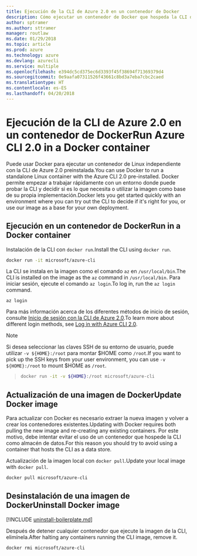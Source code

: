 ```yaml
---
title: Ejecución de la CLI de Azure 2.0 en un contenedor de Docker
description: Cómo ejecutar un contenedor de Docker que hospeda la CLI de Azure 2.0
author: sptramer
ms.author: sttramer
manager: routlaw
ms.date: 01/29/2018
ms.topic: article
ms.prod: azure
ms.technology: azure
ms.devlang: azurecli
ms.service: multiple
ms.openlocfilehash: e394dc5cd375ec6d3393f45f38694f71369379d4
ms.sourcegitcommit: 0e9aafa07311526f43661c8bd3a7eba7cbc2caed
ms.translationtype: HT
ms.contentlocale: es-ES
ms.lasthandoff: 04/20/2018
---
```

# <a name="run-azure-cli-20-in-a-docker-container"></a><span data-ttu-id="b154c-103">Ejecución de la CLI de Azure 2.0 en un contenedor de Docker</span><span class="sxs-lookup"><span data-stu-id="b154c-103">Run Azure CLI 2.0 in a Docker container</span></span>

<span data-ttu-id="b154c-104">Puede usar Docker para ejecutar un contenedor de Linux independiente con la CLI de Azure 2.0 preinstalada.</span><span class="sxs-lookup"><span data-stu-id="b154c-104">You can use Docker to run a standalone Linux container with the Azure CLI 2.0 pre-installed.</span></span> <span data-ttu-id="b154c-105">Docker permite empezar a trabajar rápidamente con un entorno donde puede probar la CLI y decidir si es lo que necesita o utilizar la imagen como base de su propia implementación.</span><span class="sxs-lookup"><span data-stu-id="b154c-105">Docker lets you get started quickly with an environment where you can try out the CLI to decide if it's right for you, or use our image as a base for your own deployment.</span></span>

## <a name="run-in-a-docker-container"></a><span data-ttu-id="b154c-106">Ejecución en un contenedor de Docker</span><span class="sxs-lookup"><span data-stu-id="b154c-106">Run in a Docker container</span></span>

<span data-ttu-id="b154c-107">Instalación de la CLI con `docker run`.</span><span class="sxs-lookup"><span data-stu-id="b154c-107">Install the CLI using `docker run`.</span></span>

   ```bash
   docker run -it microsoft/azure-cli
   ```

<span data-ttu-id="b154c-108">La CLI se instala en la imagen como el comando `az` en `/usr/local/bin`.</span><span class="sxs-lookup"><span data-stu-id="b154c-108">The CLI is installed on the image as the `az` command in `/usr/local/bin`.</span></span> <span data-ttu-id="b154c-109">Para iniciar sesión, ejecute el comando `az login`.</span><span class="sxs-lookup"><span data-stu-id="b154c-109">To log in, run the `az login` command.</span></span>

```azurecli
az login
```

<span data-ttu-id="b154c-110">Para más información acerca de los diferentes métodos de inicio de sesión, consulte [Inicio de sesión con la CLI de Azure 2.0](authenticate-azure-cli.md).</span><span class="sxs-lookup"><span data-stu-id="b154c-110">To learn more about different login methods, see [Log in with Azure CLI 2.0](authenticate-azure-cli.md).</span></span>

> [!NOTE]
> <span data-ttu-id="b154c-111">Si desea seleccionar las claves SSH de su entorno de usuario, puede utilizar `-v ${HOME}:/root` para montar $HOME como `/root`.</span><span class="sxs-lookup"><span data-stu-id="b154c-111">If you want to pick up the SSH keys from your user environment, you can use `-v ${HOME}:/root` to mount $HOME as `/root`.</span></span>

> ```bash
> docker run -it -v ${HOME}:/root microsoft/azure-cli
> ```

## <a name="update-docker-image"></a><span data-ttu-id="b154c-112">Actualización de una imagen de Docker</span><span class="sxs-lookup"><span data-stu-id="b154c-112">Update Docker image</span></span>

<span data-ttu-id="b154c-113">Para actualizar con Docker es necesario extraer la nueva imagen y volver a crear los contenedores existentes.</span><span class="sxs-lookup"><span data-stu-id="b154c-113">Updating with Docker requires both pulling the new image and re-creating any existing containers.</span></span> <span data-ttu-id="b154c-114">Por este motivo, debe intentar evitar el uso de un contenedor que hospede la CLI como almacén de datos.</span><span class="sxs-lookup"><span data-stu-id="b154c-114">For this reason you should try to avoid using a container that hosts the CLI as a data store.</span></span>

<span data-ttu-id="b154c-115">Actualización de la imagen local con `docker pull`.</span><span class="sxs-lookup"><span data-stu-id="b154c-115">Update your local image with `docker pull`.</span></span>

```bash
docker pull microsoft/azure-cli
```

## <a name="uninstall-docker-image"></a><span data-ttu-id="b154c-116">Desinstalación de una imagen de Docker</span><span class="sxs-lookup"><span data-stu-id="b154c-116">Uninstall Docker image</span></span>

[!INCLUDE [uninstall-boilerplate.md](includes/uninstall-boilerplate.md)]

<span data-ttu-id="b154c-117">Después de detener cualquier contenedor que ejecute la imagen de la CLI, elimínela.</span><span class="sxs-lookup"><span data-stu-id="b154c-117">After halting any containers running the CLI image, remove it.</span></span>

```bash
docker rmi microsoft/azure-cli
```

